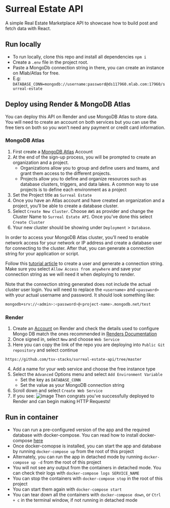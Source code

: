# Surreal Estate API

A simple Real Estate Marketplace API to showcase how to build post and fetch data with React.

## Run locally

- To run locally, clone this repo and install all dependencies `npm i`
- Create a `.env` file in the project root.
- Paste a MongoDb connection string in there, you can create an instance on Mlab/Atlas for free.
- E.g: `DATABASE_CONN=mongodb://username:password@ds117960.mlab.com:17960/surreal-estate`

## Deploy using Render & MongoDB Atlas

You can deploy this API on Render and use MongoDB Atlas to store data. You will need to create an account on both services but you can use the free tiers on both so you won’t need any payment or credit card information.

### MongoDB Atlas

1. First create a [MongoDB Atlas](https://www.mongodb.com/cloud/atlas/register) Account
2. At the end of the sign-up process, you will be prompted to create an organization and a project.
   - Organizations allow you to group and define users and teams, and grant them access to the different projects.
   - Projects allow you to define and organize resources such as database clusters, triggers, and data lakes. A common way to use projects is to define each environment as a project
3. Set the Project title as `Surreal Estate`
4. Once you have an Atlas account and have created an organization and a project, you’ll be able to create a database cluster.
5. Select `Create New Cluster`. Choose `AWS` as provider and change the Cluster Name to `Surreal Estate API`. Once you've done this select `Create Cluster`
6. Your new cluster should be showing under `Deployment` > `Database`.

In order to access your MongoDB Atlas cluster, you’ll need to enable network access for your network or IP address and create a database user for connecting to the cluster. After that, you can generate a connection string for your application or script.

Follow this [tutorial article](https://www.mongodb.com/basics/mongodb-atlas-tutorial) to create a user and generate a connection string. Make sure you select `Allow Access from anywhere` and save your connection string as we will need it when deploying to render.

Note that the connection string generated does not include the actual cluster user login. You will need to replace the `<username>` and `<password>` with your actual username and password. It should look something like:

```bash
mongodb+srv://<admin>:<password>@<project-name>.mongodb.net/test
```

### Render

1. Create an [Account](https://dashboard.render.com/) on Render and check the details used to configure Mongo DB match the ones recommended in [Renders Documentation](https://render.com/docs/connect-to-mongodb-atlas)
2. Once signed in, select `New` and choose `Web Service`
3. Here you can copy the link of the repo you are deploying into `Public Git repository` and select continue

```
https://github.com/tsv-stacks/surreal-estate-api/tree/master
```

4. Add a name for your web service and choose the free instance type
5. Select the `Advanced` Options menu and select `Add Environment Variable`
   - Set the key as `DATABASE_CONN`
   - Set the value as your MongoDB connection string
6. Scroll down and select `Create Web Service`
7. If you see:
![image](https://user-images.githubusercontent.com/113384739/231850830-12a78545-66c8-44ac-ac39-11846323c0d2.png)
Then congrats you've successfully deployed to Render and can begin making HTTP Requests!

## Run in container

- You can run a pre-configured version of the app and the required database with docker-compose. You can read how to install docker-compose [here](https://docs.docker.com/compose/install/)
- Once docker-comopse is installed, you can start the app and database by running `docker-compose up` from the root of this project
- Alternately, you can run the app in detached mode by running `docker-compose up -d` from the root of this project
- You will not see any output from the containers in detached mode. You can check their logs with `docker-compose logs SERVICE_NAME`
- You can stop the containers with `docker-compose stop` in the root of this project
- You can start them again with `docker-compose start`
- You can tear down all the containers with `docker-compose down`, or `Ctrl + c` in the terminal window, if not running in detached mode
